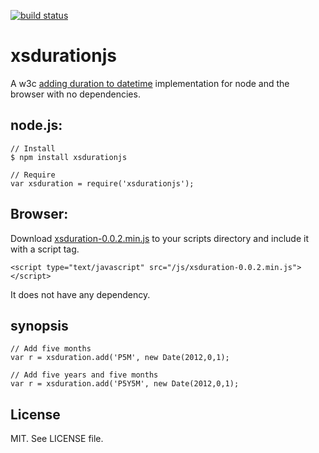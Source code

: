 [![build status](https://secure.travis-ci.org/revington/xsdurationjs.png)](http://travis-ci.org/revington/xsdurationjs)
# xsdurationjs

A w3c [adding duration to datetime](http://www.w3.org/TR/xmlschema-2/#adding-durations-to-dateTimes) implementation for node and the browser with no dependencies.

## node.js:

	// Install
	$ npm install xsdurationjs

	// Require
	var xsduration = require('xsdurationjs');

## Browser:

Download [xsduration-0.0.2.min.js](https://raw.githubusercontent.com/revington/xsdurationjs/master/xsduration-0.0.2.min.js) to your scripts directory and include it with a script tag.

	<script type="text/javascript" src="/js/xsduration-0.0.2.min.js"></script>

It does not have any dependency.

synopsis
--------

	
	// Add five months
	var r =	xsduration.add('P5M', new Date(2012,0,1);

	// Add five years and five months
	var r =	xsduration.add('P5Y5M', new Date(2012,0,1);

License
-------
MIT. See LICENSE file.

